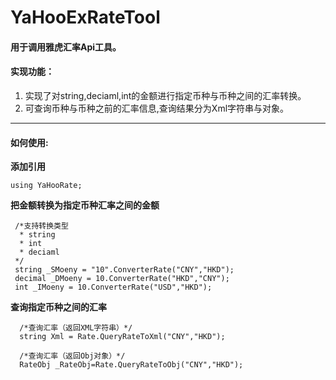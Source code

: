 # YaHooExRateTool
#### 用于调用雅虎汇率Api工具。

#### 实现功能：
1. 实现了对string,deciaml,int的金额进行指定币种与币种之间的汇率转换。
2. 可查询币种与币种之前的汇率信息,查询结果分为Xml字符串与对象。

---

#### 如何使用:
**添加引用**
```
using YaHooRate;
```


**把金额转换为指定币种汇率之间的金额**
```
 /*支持转换类型
  * string
  * int
  * deciaml
 */ 
 string _SMoeny = "10".ConverterRate("CNY","HKD"); 
 decimal _DMoeny = 10.ConverterRate("HKD","CNY");
 int _IMoeny = 10.ConverterRate("USD","HKD");
```
**查询指定币种之间的汇率**
```
  /*查询汇率（返回XML字符串）*/
  string Xml = Rate.QueryRateToXml("CNY","HKD");
  
  /*查询汇率（返回Obj对象）*/
  RateObj _RateObj=Rate.QueryRateToObj("CNY","HKD");
```



